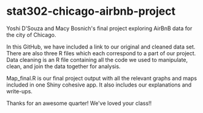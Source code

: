 # stat302-chicago-airbnb-project

Yoshi D'Souza and Macy Bosnich's final project exploring AirBnB data for the city of Chicago. 

In this GitHub, we have included a link to our original and cleaned data set. There are also three R files which each correspond to a part of our project. 
Data cleaning is an R file containing all the code we used to manipulate, clean, and join the data together for analysis.

Map_final.R is our final project output with all the relevant graphs and maps included in one Shiny cohesive app. It also includes our explanations and write-ups. 

Thanks for an awesome quarter! We've loved your class!!
